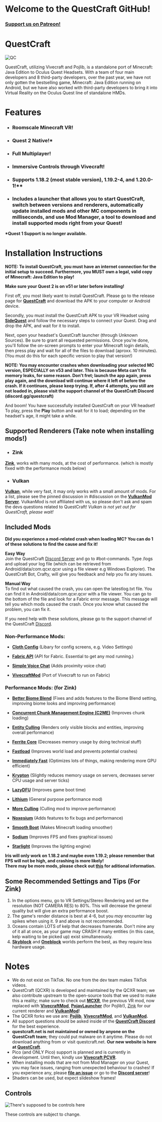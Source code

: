# Welcome to the QuestCraft GitHub!
### **[Support us on Patreon!](https://patreon.com/QuestCraftXR)**

# QuestCraft
![QC](/QCSimple3.jpg)

QuestCraft, utilizing Vivecraft and Pojlib, is a standalone port of Minecraft: Java Edition to Oculus Quest Headsets. With a team of four main developers and 8 third-party developers, over the past year, we have not only gotten the bestselling game, Minecraft: Java Edition running on Android, but we have also worked with third-party developers to bring it into Virtual Reality on the Oculus Quest line of standalone HMDs.

# Features
- ### **Roomscale Minecraft VR!** 
- ### **Quest 2 Native!\***
- ### **Full Multiplayer!**                                                                    
- ### **Immersive Controls through Vivecraft!**                                                                                                   
- ### **Supports 1.18.2 (most stable version), 1.19.2-4, and 1.20.0-1!****                                                                                                                                 
- ### **Includes a launcher that allows you to start QuestCraft, switch between versions and renderers, automatically update installed mods and other MC components in milliseconds, and use Mod Manager, a tool to download and install supported mods right from your Quest!**
**\*Quest 1 Support is no longer available.**                                                                                                                                                                                       

# Installation Instructions

**NOTE: To install QuestCraft, you must have an internet connection for the initial setup to succeed. Furthermore, you MUST own a legal, valid copy of Minecraft: Java Edition to play!**

**Make sure your Quest 2 is on v51 or later before installing!**

First off, you most likely want to install QuestCraft. Please go to the release page for **[QuestCraft](https://github.com/QuestCraftPlusPlus/QuestCraft/releases/latest)** and download the APK to your computer or Android device.

Secondly, you must install the QuestCraft APK to your VR Headset using **[SideQuest](https://sidequestvr.com/setup-howto)** and follow the necessary steps to connect your Quest. Drag and drop the APK, and wait for it to install.

Next, open your headset's QuestCraft launcher (through Unknown Sources). Be sure to grant all requested permissions. Once you're done, you'll follow the on-screen prompts to enter your Minecraft login details, then press play and wait for all of the files to download (aproxx. 10 minutes).  (You must do this for each specific version to play that version!)

**NOTE: You may encounter crashes when downloading your selected MC version, ESPECIALLY on v53 and later. This is because Meta can't fix memory leaks, for some reason. Don't fret; launch the app again, press play again, and the download will continue where it left of before the crash. If it continues, please keep trying. If, after 4 attempts, you still are not loaded in, please visit the support channel of the QuestCraft Discord (discord.gg/questcraft)**

And boom! You have successfully installed QuestCraft on your VR headset! To play, press the **Play** button and wait for it to load; depending on the headset's age, it might take a while.

## Supported Renderers (Take note when installing mods!)

- ### Zink
**[Zink](https://docs.mesa3d.org/drivers/zink.html)**, works with many mods, at the cost of performance. (which is mostly fixed with the performance mods below)
- ### Vulkan
**[Vulkan](https://www.vulkan.org/)**, while very fast, it may only works with a small amount of mods. For a list, please see the pinned discussion in #discussion on the **[VulkanMod Server](https://discord.gg/FVXg7AYR2Q)**. VulkanMod is not affiliated with us, so please don't ask and spam the devs questions related to QuestCraft! 
*Vulkan is not yet out for QuestCraft, please wait!*

## Included Mods 

**Did you experience a mod-related crash when loading MC? You can do 1 of these solutions to find the cause and fix it!**

**Easy Way**                                                                                                                                                                                                                                                                                  
Join the QuestCraft [Discord Server](https://discord.gg/questcraft) and go to #bot-commands. Type /logs and upload your log file (which can be retrieved from Android/data/com.qcxr.qcxr using a file viewer e.g Windows Explorer). The QuestCraft Bot, Crafty, will give you feedback and help you fix any issues.

**Manual Way**                                                                                                                                                                                                                                                                                      
To find out what caused the crash, you can open the latestlog.txt file. You can find it in Android/data/com.qcxr.qcxr with a file viewer. You can go to the bottom of the file and look for a Fabric error message. This message will tell you which mods caused the crash. Once you know what caused the problem, you can fix it.

If you need help with these solutions, please go to the support channel of the QuestCraft [Discord](https://discord.gg/questcraft). 

### Non-Performance Mods:

- **[Cloth Config](https://modrinth.com/mod/cloth-config)** (Libary for config screens, e.g. Video Settings)

- **[Fabric API](https://modrinth.com/mod/fabric-api)** (API for Fabric. Essential to get any mod running.)

- **[Simple Voice Chat](https://modrinth.com/plugin/simple-voice-chat)** (Adds proximity voice chat)

- **[VivecraftMod](https://github.com/ferriarnus/VivecraftMod)** (Port of Vivecraft to run on Fabric)

### Performance Mods: (for Zink)

- **[Better Biome Blend](https://modrinth.com/mod/better-biome-blend)** (Fixes and adds features to the Biome Blend setting, improving biome looks and improving performance)                                                                                                                    

- **[Concurrent Chunk Management Engine (C2ME)](https://modrinth.com/mod/c2me-fabric)** (Improves chunk loading)
                                                                                                                                                  
- **[Entity Culling](https://modrinth.com/mod/entityculling)** (Renders only visible blocks and entities, improving overall performance)

- **[Ferrite Core](https://modrinth.com/mod/ferrite-core)** (Decreases memory usage by doing technical stuff)

- **[Fastload](https://modrinth.com/mod/fastload)** (Improves world load and prevents potential crashes)

- **[Immediately Fast](https://modrinth.com/mod/immediatelyfast)** (Optimizes lots of things, making rendering more GPU efficient)

- **[Krypton](https://modrinth.com/mod/krypton)** (Slightly reduces memory usage on servers, decreases server CPU usage and server ticks)

- **[LazyDFU](https://modrinth.com/mod/lazydfu)** (Improves game boot time)

- **[Lithium](https://modrinth.com/mod/lithium)** (General purpose performance mod)

- **[More Culling](https://modrinth.com/mod/moreculling)** (Culling mod to improve performance) 

- **[Noxesium](https://modrinth.com/mod/noxesium)** (Adds features to fix bugs and performance)

- **[Smooth Boot](https://modrinth.com/mod/smoothboot-fabric)** (Makes Minecraft loading smoother)

- **[Sodium](https://modrinth.com/mod/sodium)** (Improves FPS and fixes graphical issues)

- **[Starlight](https://modrinth.com/mod/starlight)** (Improves the lighting engine)

**Iris will only work on 1.18.2 and maybe even 1.19.2; please remember that FPS will not be high, and crashing is more likely!** <br>
**There may be more mods, please check out [this](https://github.com/QuestCraftPlusPlus/Pojlib/blob/QuestCraft/mods.json) for aditional information.**

## Some Recommended Settings and Tips (For Zink)
1. In the options menu, go to VR Settings/Stereo Rendering and set the resolution (NOT CAMERA RES) to 80%. This will decrease the general quality but will give an extra performance boost.
2. The game's render distance is best at 4-6, but you *may* encounter lag spikes when using it. 9 and above is not recommended.
3. Oceans contain LOTS of kelp that decreases framerate. Don't mine any of it all at once, as your game may CRASH if many entities (in this case, kelp waiting to be picked up) exist simultaneously.
4. **[Skyblock](https://minecraft.wiki/w/Tutorials/Skyblock)** and **[Oneblock](https://www.curseforge.com/minecraft/worlds/oneblock)** worlds perform the best, as they require less hardware usage.

# Notes
- We do not exist on TikTok. No one from the dev team makes TikTok videos.
- QuestCraft (QCXR) is developed and maintained by the QCXR team; we also contribute upstream to the open-source tools that we used to make this a reality; make sure to check out **[MCXR](https://github.com/mcxr-org/MCXR)**, the previous VR mod, now replaced with **[VivecraftMod](https://github.com/ferriarnus/VivecraftMod)**, **[PojavLauncher](https://github.com/PojavLauncherTeam/PojavLauncher)** (for Pojlib!), [Zink](https://docs.mesa3d.org/drivers/zink.html) for our current renderer and **[VulkanMod](https://github.com/xCollateral/VulkanMod)**!
- The QCXR forks we use are: **[Pojlib](https://github.com/questcraftplusplus/pojlib)**, **[VivecraftMod](https://github.com/questcraftplusplus/vivecraftmod)**, and **[VulkanMod](https://github.com/QuestCraftPlusPlus/VulkanMod).** 
- All support questions should be asked inside of the **[QuestCraft Discord](discord.gg/questcraft)** for the best experience.
- **questcraft.net is not maintained or owned by anyone on the QuestCraft team**; they could put malware on it anytime. Please do not download anything from or visit questcraft.net. **Our new website is here at [QuestCraft](https://questcraft.org/)**. 
- Pico (and ONLY Pico) support is planned and is currently in development. Until then, kindly use **[Vivecraft PCVR](https://www.vivecraft.org/)**.
- When installing mods that are not from Mod Manager on your Quest, you may face issues, ranging from unexpected behaviour to crashes! If you experience any, please **[file an issue](https://github.com/QuestCraftPlusPlus/QuestCraft/issues/new/choose)** or go to the **[Discord server](https://discord.gg/questcraft/)**!
- Shaders can be used, but expect slideshow frames!

## Controls

![There's supposed to be controls here](/Control.png)

These controls are subject to change.
